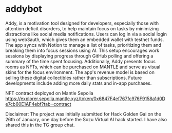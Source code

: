 # addybot

Addy, is a motivation tool designed for developers, especially those with attention deficit disorders, to help maintain focus on tasks by minimizing distractions like social media notifications. Users can log in via a social login using web3auth, which gives them an embedded wallet with testnet funds. The app syncs with Notion to manage a list of tasks, prioritizing them and breaking them into focus sessions using AI. This setup encourages work sessions by displaying progress through GitHub polling and offering a summary of the time spent focusing. Additionally, Addy presents focus rooms as NFTs, which can be purchased on MANTLE and serve as visual skins for the focus environment. The app's revenue model is based on selling these digital collectibles rather than subscriptions. Future developments include adding more daily stats and in-app purchases.

NFT contract deployed on Mantle Sepolia https://explorer.sepolia.mantle.xyz/token/0x6847F4ef767fc976F9158a1d0De7cb60E1AF4ebf?tab=contract

Disclaimer: The project was initially submitted for Hack Golden Gai on the 26th of January, one day before the Sozu Virtual AI hack started. I have also shared this in the TG group chat. 
